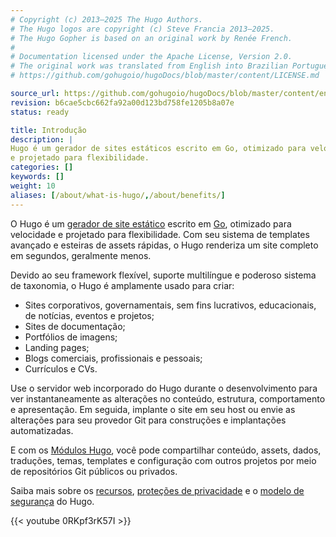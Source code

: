 ```yaml
---
# Copyright (c) 2013–2025 The Hugo Authors.
# The Hugo logos are copyright (c) Steve Francia 2013–2025.
# The Hugo Gopher is based on an original work by Renée French.
#
# Documentation licensed under the Apache License, Version 2.0.
# The original work was translated from English into Brazilian Portuguese.
# https://github.com/gohugoio/hugoDocs/blob/master/content/LICENSE.md

source_url: https://github.com/gohugoio/hugoDocs/blob/master/content/en/about/introduction.md
revision: b6cae5cbc662fa92a00d123bd758fe1205b8a07e
status: ready

title: Introdução
description: |
Hugo é um gerador de sites estáticos escrito em Go, otimizado para velocidade
e projetado para flexibilidade.
categories: []
keywords: []
weight: 10
aliases: [/about/what-is-hugo/,/about/benefits/]
---
```


O Hugo é um [gerador de site estático] escrito em [Go], otimizado para
velocidade e projetado para flexibilidade.
Com seu sistema de templates avançado e esteiras de assets rápidas, o Hugo
renderiza um site completo em segundos, geralmente menos.

Devido ao seu framework flexível, suporte multilíngue e poderoso sistema de
taxonomia, o Hugo é amplamente usado para criar:

- Sites corporativos, governamentais, sem fins lucrativos, educacionais, de
  notícias, eventos e projetos;
- Sites de documentação;
- Portfólios de imagens;
- Landing pages;
- Blogs comerciais, profissionais e pessoais;
- Currículos e CVs.

Use o servidor web incorporado do Hugo durante o desenvolvimento para ver
instantaneamente as alterações no conteúdo, estrutura, comportamento e
apresentação.
Em seguida, implante o site em seu host ou envie as alterações para seu provedor
Git para construções e implantações automatizadas.

E com os [Módulos Hugo], você pode compartilhar conteúdo, assets, dados,
traduções, temas, templates e configuração com outros projetos por meio de
repositórios Git públicos ou privados.

Saiba mais sobre os [recursos], [proteções de privacidade] e o
[modelo de segurança] do Hugo.

[gerador de site estático]: https://en.wikipedia.org/wiki/Static_site_generator

[Go]: https://go.dev

[modelo de segurança]: about/security/

[Módulos Hugo]: /hugo-modules/

[proteções de privacidade]: /configuration/privacy

[recursos]: /about/features/

{{< youtube 0RKpf3rK57I >}}
